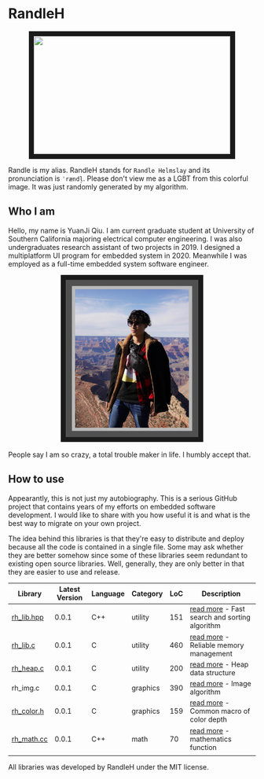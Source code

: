 # RandleH



<p align="center">
<img src="./profile/randleh.bmp" width="400" height="240" border="10">
 </p>



Randle is my alias. RandleH stands for `Randle Helmslay` and its pronunciation is `ˈrændl̩`. Please don't view me as a LGBT from this colorful image. It was just randomly generated by my algorithm. 



## Who I am

Hello, my name is YuanJi Qiu. I am current graduate student at University of Southern California majoring electrical computer engineering. I was also undergraduates research assistant of two projects in 2019. I designed a multiplatform UI program for embedded system in 2020. Meanwhile I was employed as a full-time embedded system software engineer. 



<p align="center">
<img src="./profile/profile1.JPEG" width="270" height="320" border="10">
 </p>



People say I am so crazy, a total trouble maker in life. I humbly accept that.  





## How to use

Appearantly, this is not just my autobiography. This is a serious GitHub project that contains years of my efforts on embedded software development. I would like to share with you how useful it is and what is the best way to migrate on your own project.

The idea behind this libraries is that they're easy to distribute and deploy because all the code is contained in a single file. Some may ask whether they are better somehow since some of these libraries seem redundant to existing open source libraries. Well, generally, they are only better in that they are easier to use and release.



| Library                        | Latest Version | Language | Category | LoC  | Description                                                  |
| ------------------------------ | -------------- | -------- | -------- | ---- | ------------------------------------------------------------ |
| [rh_lib.hpp](./inc/rh_lib.hpp) | 0.0.1          | C++      | utility  | 151  | [read more](./doc/rh_lib.md) - Fast search and sorting algorithm |
| [rh_lib.c](./src/rh_libc.c)    | 0.0.1          | C        | utility  | 460  | [read more](./doc/rh_lib.md) - Reliable memory management    |
| [rh_heap.c](./src/rh_heap.c)   | 0.0.1          | C        | utility  | 200  | [read more](./doc/rh_heap.md) - Heap data structure          |
| rh_img.c                       | 0.0.1          | C        | graphics | 390  | [read more]() - Image algorithm                              |
| [rh_color.h](./inc/rh_color.h) | 0.0.1          | C        | graphics | 159  | [read more](./doc/rh_color.md) - Common macro of color depth |
| [rh_math.cc](./src/rh_math.cc) | 0.0.1          | C++      | math     | 70   | [read more]() - mathematics function                         |
|                                |                |          |          |      |                                                              |

All libraries was developed by RandleH under the MIT license. 









